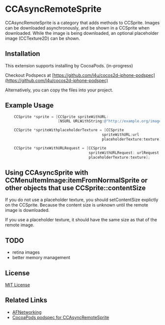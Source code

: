 # CCAsyncRemoteSprite

CCAsyncRemoteSprite is a category that adds methods to CCSprite. Images can be downloaded asynchronously, and be shown in a CCSprite when downloaded. While the image is being downloaded, an optional placeholder image (CCTexture2D) can be shown.

## Installation 

This extension supports installing by CocoaPods. (in-progress)

Checkout Podspecs at [https://github.com/l4u/cocos2d-iphone-podspec](https://github.com/l4u/cocos2d-iphone-podspec)

Alternatively, you can copy the files into your project.

## Example Usage

``` objective-c
    CCSprite *sprite = [CCSprite spriteWithURL:
                        [NSURL URLWithString:@"http://example.org/image.png"]];
```

``` objective-c
    CCSprite *spriteWithplaceholderTexture = [CCSprite 
                                            spriteWithURL:url
                                            placeholderTexture:texture];
```

``` objective-c
    CCSprite *spriteWithURLRequest = [CCSprite 
                                      spriteWithURLRequest: urlRequest 
                                      placeholderTexture:texture];
```

## Using CCAsyncSprite with CCMenuItemImage:itemFromNormalSprite or other objects that use CCSprite::contentSize

If you do not use a placeholder texture, you should setContentSize explictly on the CCSprite. 
Because the content size is unknown until the remote image is downloaded.

If you use a placeholder texture, it should have the same size as that of the remote image.

## TODO

* retina images
* better memory management

## License

[MIT License](http://www.opensource.org/licenses/mit-license.php)

## Related Links

* [AFNetworking](https://github.com/AFNetworking/AFNetworking/)
* [CocoaPods podspec for CCAsyncRemoteSprite](https://github.com/l4u/cocos2d-iphone-podspec)

